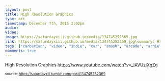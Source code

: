 ```yaml
---
layout: post
title: High Resolution Graphics
type: art
timestamp: December 7th, 2015 2:02pm
audio: 
video: 
image: https://saturdayxiii.github.io/media/134745252369.jpg
link: https://saturdayxiii.github.io/media/134745252369.jpg\summary: High Resolution Graphics
tags: ["carbarian", "video", "indie", "car", "smash", "arcade", "arnie", "crom", "game", "art"]
comments: true
---
```


High Resolution Graphics
<a href="https://www.youtube.com/watch?v=_IAVUzjXgZg" target="_blank">https://www.youtube.com/watch?v=_IAVUzjXgZg</a><br/>
 
  
<small>source: https://saturdayxiii.tumblr.com/post/134745252369</small>